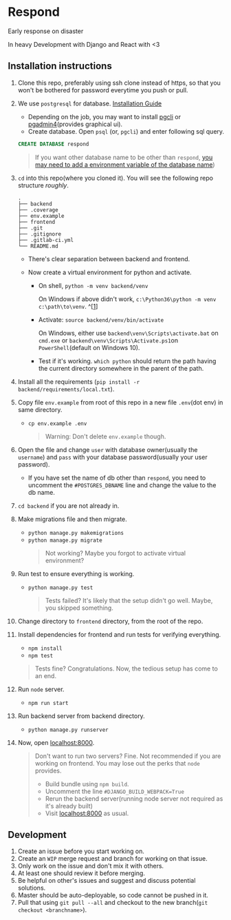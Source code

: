 # Respond

Early response on disaster

In heavy Development with Django and React with <3

## Installation instructions

1.  Clone this repo, preferably using ssh clone instead of https,
    so that you won't be bothered for password everytime you push or pull.
2.  We use `postgresql` for database. [Installation Guide](https://www.postgresql.org/download/)
    - Depending on the job, you may want to install [pgcli](https://github.com/dbcli/pgcli)
      or [pgadmin4](https://www.pgadmin.org/download/)(provides graphical ui).
    - Create database. Open `psql` (or, `pgcli`) and enter following sql query.
    ```sql
    CREATE DATABASE respond
    ```
    > If you want other database name to be other than `respond`,
    > [you may need to add a environment variable of the database name](#custom-db-name))
3.  `cd` into this repo(where you cloned it). You will see the following repo structure _roughly_.

        .
        ├── backend
        ├── .coverage
        ├── env.example
        ├── frontend
        ├── .git
        ├── .gitignore
        ├── .gitlab-ci.yml
        └── README.md

    - There's clear separation between backend and frontend.
    - Now create a virtual environment for python and activate.

      - On shell, `python -m venv backend/venv`

        On Windows if above didn't work, `c:\Python36\python -m venv c:\path\to\venv`. ^[[1](https://docs.python.org/3/library/venv.html)]

      - Activate: `source backend/venv/bin/activate`

        On Windows, either use `backend\venv\Scripts\activate.bat` on `cmd.exe` or `backend\venv\Scripts\Activate.ps1`on `PowerShell`(default on Windows 10).

      - Test if it's working. `which python` should return the path having the current directory somewhere in the parent of the path.

4.  Install all the requirements (`pip install -r backend/requirements/local.txt`).

5.  Copy file `env.example` from root of this repo in a new file `.env`(dot env) in same directory.

    - `cp env.example .env`
      > Warning: Don't delete `env.example` though.

6.  Open the file and change `user` with database owner(usually the `username`) and `pass` with your database password(usually your user password).
    - <a name="custom-db-name"></a> If you have set the name of db other than `respond`, you need to uncomment the `#POSTGRES_DBNAME` line and change the value to the db name.
7.  `cd backend` if you are not already in.
8.  Make migrations file and then migrate.
    - `python manage.py makemigrations`
    - `python manage.py migrate`
      > Not working? Maybe you forgot to activate virtual environment?
9.  Run test to ensure everything is working.
    - `python manage.py test`
      > Tests failed? It's likely that the setup didn't go well. Maybe, you skipped something.
10. Change directory to `frontend` directory, from the root of the repo.

11. Install dependencies for frontend and run tests for verifying everything.

    - `npm install`
    - `npm test`

    > Tests fine? Congratulations. Now, the tedious setup has come to an end.

12. Run `node` server.

    - `npm run start`

13. Run backend server from backend directory.

    - `python manage.py runserver`

14. Now, open [localhost:8000](http://localhost:8000).

    > Don't want to run two servers? Fine.
    > Not recommended if you are working on frontend.
    > You may lose out the perks that `node` provides.
    >
    > - Build bundle using `npm build`.
    > - Uncomment the line `#DJANGO_BUILD_WEBPACK=True`
    > - Rerun the backend server(running node server not required as it's already built)
    > - Visit [localhost:8000](http://localhost:8000) as usual.

## Development

1.  Create an issue before you start working on.
2.  Create an `WIP` merge request and branch for working on that issue.
3.  Only work on the issue and don't mix it with others.
4.  At least one should review it before merging.
5.  Be helpful on other's issues and suggest and discuss potential solutions.
6.  Master should be auto-deployable, so code cannot be pushed in it.
7.  Pull that using `git pull --all` and checkout to the new branch(`git checkout <branchname>`).
